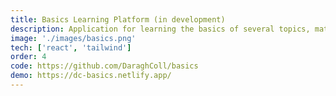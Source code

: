 ```yaml
---
title: Basics Learning Platform (in development)
description: Application for learning the basics of several topics, math, language and more
image: './images/basics.png'
tech: ['react', 'tailwind']
order: 4
code: https://github.com/DaraghColl/basics
demo: https://dc-basics.netlify.app/
---
```


